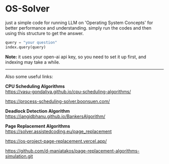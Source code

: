 # OS-Solver

just a simple code for running LLM on 'Operating System Concepts' for better performance and understanding. simply run the codes and then using this structure to get the answer.

```python
query = "your question"
index.query(query)
```

**Note:** it uses your open-ai api key, so you need to set it up first, and indexing may take a while.

---

Also some useful links:

**CPU Scheduling Algorithms**  
https://vasu-gondaliya.github.io/cpu-scheduling-algorithms/ 

https://process-scheduling-solver.boonsuen.com/

**Deadlock Detection Algorithm**  
https://jangidbhanu.github.io/BankersAlgorithm/

**Page Replacement Algorithms**  
https://solver.assistedcoding.eu/page_replacement

https://os-project-page-replacement.vercel.app/

https://github.com/d-maniatakos/page-replacement-algorithms-simulation.git